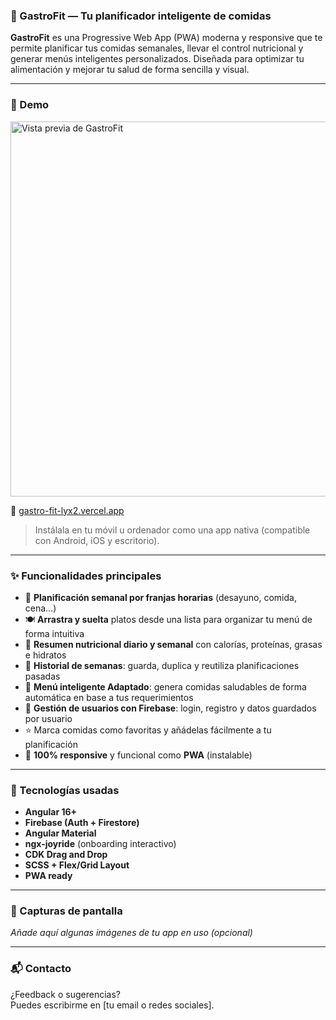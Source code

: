 ### 🥗 GastroFit — Tu planificador inteligente de comidas

**GastroFit** es una Progressive Web App (PWA) moderna y responsive que te permite planificar tus comidas semanales, llevar el control nutricional y generar menús inteligentes personalizados. Diseñada para optimizar tu alimentación y mejorar tu salud de forma sencilla y visual.

---

### 📲 Demo
<img src="assets/github/portada.png" alt="Vista previa de GastroFit" width="600"/>

🔗 [gastro-fit-lyx2.vercel.app](https://gastro-fit-lyx2.vercel.app)

> Instálala en tu móvil u ordenador como una app nativa (compatible con Android, iOS y escritorio).

---

### ✨ Funcionalidades principales

- 📆 **Planificación semanal por franjas horarias** (desayuno, comida, cena…)
- 🍽️ **Arrastra y suelta** platos desde una lista para organizar tu menú de forma intuitiva
- 🧮 **Resumen nutricional diario y semanal** con calorías, proteínas, grasas e hidratos
- 💾 **Historial de semanas**: guarda, duplica y reutiliza planificaciones pasadas
- 🧠 **Menú inteligente Adaptado**: genera comidas saludables de forma automática en base a tus requerimientos
- 🔐 **Gestión de usuarios con Firebase**: login, registro y datos guardados por usuario
- ⭐ Marca comidas como favoritas y añádelas fácilmente a tu planificación
- 📱 **100% responsive** y funcional como **PWA** (instalable)

---

### 🧠 Tecnologías usadas

- **Angular 16+**
- **Firebase (Auth + Firestore)**
- **Angular Material**
- **ngx-joyride** (onboarding interactivo)
- **CDK Drag and Drop**
- **SCSS + Flex/Grid Layout**
- **PWA ready**

---

### 📸 Capturas de pantalla

_Añade aquí algunas imágenes de tu app en uso (opcional)_

---

### 📬 Contacto

¿Feedback o sugerencias?  
Puedes escribirme en [tu email o redes sociales].
